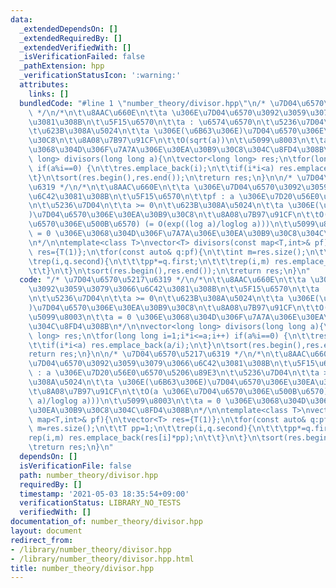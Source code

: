 ```yaml
---
data:
  _extendedDependsOn: []
  _extendedRequiredBy: []
  _extendedVerifiedWith: []
  _isVerificationFailed: false
  _pathExtension: hpp
  _verificationStatusIcon: ':warning:'
  attributes:
    links: []
  bundledCode: "#line 1 \"number_theory/divisor.hpp\"\n/* \u7D04\u6570\u5217\u6319\
    \ */\n/*\n\t\u8AAC\u660E\n\t\ta \u306E\u7D04\u6570\u3092\u3059\u3079\u3066\u6C42\
    \u3081\u308B\n\t\u5F15\u6570\n\t\ta : \u6574\u6570\n\t\u5236\u7D04\n\t\ta >= 0\n\
    \t\u623B\u308A\u5024\n\t\ta \u306E(\u6B63\u306E)\u7D04\u6570\u306E\u30EA\u30B9\
    \u30C8\n\t\u8A08\u7B97\u91CF\n\t\tO(sqrt(a))\n\t\u5099\u8003\n\t\ta = 0 \u306E\
    \u3068\u304D\u306F\u7A7A\u306E\u30EA\u30B9\u30C8\u304C\u8FD4\u308B\n*/\n\nvector<long\
    \ long> divisors(long long a){\n\tvector<long long> res;\n\tfor(long long i=1;i*i<=a;i++)\
    \ if(a%i==0) {\n\t\tres.emplace_back(i);\n\t\tif(i*i<a) res.emplace_back(a/i);\n\
    \t}\n\tsort(res.begin(),res.end());\n\treturn res;\n}\n\n/* \u7D04\u6570\u5217\
    \u6319 */\n/*\n\t\u8AAC\u660E\n\t\ta \u306E\u7D04\u6570\u3092\u3059\u3079\u3066\
    \u6C42\u3081\u308B\n\t\u5F15\u6570\n\t\tpf : a \u306E\u7D20\u56E0\u6570\u5206\u89E3\
    \n\t\u5236\u7D04\n\t\ta >= 0\n\t\u623B\u308A\u5024\n\t\ta \u306E(\u6B63\u306E\
    )\u7D04\u6570\u306E\u30EA\u30B9\u30C8\n\t\u8A08\u7B97\u91CF\n\t\tO(a \u306E\u7D04\
    \u6570\u306E\u500B\u6570) (= O(exp((log a)/loglog a)))\n\t\u5099\u8003\n\t\ta\
    \ = 0 \u306E\u3068\u304D\u306F\u7A7A\u306E\u30EA\u30B9\u30C8\u304C\u8FD4\u308B\
    \n*/\n\ntemplate<class T>\nvector<T> divisors(const map<T,int>& pf){\n\tvector<T>\
    \ res={T(1)};\n\tfor(const auto& q:pf){\n\t\tint m=res.size();\n\t\tT pp=1;\n\t\
    \trep(i,q.second){\n\t\t\tpp*=q.first;\n\t\t\trep(i,m) res.emplace_back(res[i]*pp);\n\
    \t\t}\n\t}\n\tsort(res.begin(),res.end());\n\treturn res;\n}\n"
  code: "/* \u7D04\u6570\u5217\u6319 */\n/*\n\t\u8AAC\u660E\n\t\ta \u306E\u7D04\u6570\
    \u3092\u3059\u3079\u3066\u6C42\u3081\u308B\n\t\u5F15\u6570\n\t\ta : \u6574\u6570\
    \n\t\u5236\u7D04\n\t\ta >= 0\n\t\u623B\u308A\u5024\n\t\ta \u306E(\u6B63\u306E\
    )\u7D04\u6570\u306E\u30EA\u30B9\u30C8\n\t\u8A08\u7B97\u91CF\n\t\tO(sqrt(a))\n\t\
    \u5099\u8003\n\t\ta = 0 \u306E\u3068\u304D\u306F\u7A7A\u306E\u30EA\u30B9\u30C8\
    \u304C\u8FD4\u308B\n*/\n\nvector<long long> divisors(long long a){\n\tvector<long\
    \ long> res;\n\tfor(long long i=1;i*i<=a;i++) if(a%i==0) {\n\t\tres.emplace_back(i);\n\
    \t\tif(i*i<a) res.emplace_back(a/i);\n\t}\n\tsort(res.begin(),res.end());\n\t\
    return res;\n}\n\n/* \u7D04\u6570\u5217\u6319 */\n/*\n\t\u8AAC\u660E\n\t\ta \u306E\
    \u7D04\u6570\u3092\u3059\u3079\u3066\u6C42\u3081\u308B\n\t\u5F15\u6570\n\t\tpf\
    \ : a \u306E\u7D20\u56E0\u6570\u5206\u89E3\n\t\u5236\u7D04\n\t\ta >= 0\n\t\u623B\
    \u308A\u5024\n\t\ta \u306E(\u6B63\u306E)\u7D04\u6570\u306E\u30EA\u30B9\u30C8\n\
    \t\u8A08\u7B97\u91CF\n\t\tO(a \u306E\u7D04\u6570\u306E\u500B\u6570) (= O(exp((log\
    \ a)/loglog a)))\n\t\u5099\u8003\n\t\ta = 0 \u306E\u3068\u304D\u306F\u7A7A\u306E\
    \u30EA\u30B9\u30C8\u304C\u8FD4\u308B\n*/\n\ntemplate<class T>\nvector<T> divisors(const\
    \ map<T,int>& pf){\n\tvector<T> res={T(1)};\n\tfor(const auto& q:pf){\n\t\tint\
    \ m=res.size();\n\t\tT pp=1;\n\t\trep(i,q.second){\n\t\t\tpp*=q.first;\n\t\t\t\
    rep(i,m) res.emplace_back(res[i]*pp);\n\t\t}\n\t}\n\tsort(res.begin(),res.end());\n\
    \treturn res;\n}\n"
  dependsOn: []
  isVerificationFile: false
  path: number_theory/divisor.hpp
  requiredBy: []
  timestamp: '2021-05-03 18:35:54+09:00'
  verificationStatus: LIBRARY_NO_TESTS
  verifiedWith: []
documentation_of: number_theory/divisor.hpp
layout: document
redirect_from:
- /library/number_theory/divisor.hpp
- /library/number_theory/divisor.hpp.html
title: number_theory/divisor.hpp
---
```

